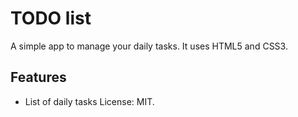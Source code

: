 # TODO list
A simple app to manage your daily tasks.
It uses HTML5 and CSS3.

## Features
* List of daily tasks
License: MIT.